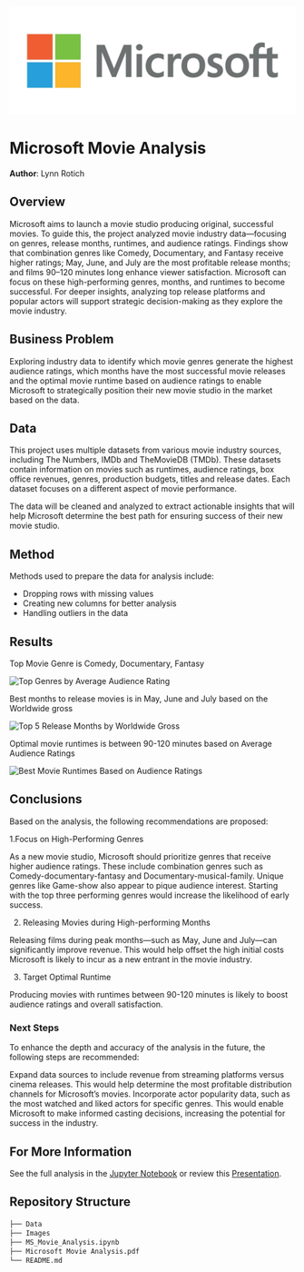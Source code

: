 ![microsoft_image](Images/Microsoft_Logo.jpg)

# Microsoft Movie Analysis

**Author**: Lynn Rotich

## Overview

Microsoft aims to launch a movie studio producing original, successful movies. To guide this, the project analyzed movie industry data—focusing on genres, release months, runtimes, and audience ratings. Findings show that combination genres like Comedy, Documentary, and Fantasy receive higher ratings; May, June, and July are the most profitable release months; and films 90–120 minutes long enhance viewer satisfaction. Microsoft can focus on these high-performing genres, months, and runtimes to become successful. For deeper insights, analyzing top release platforms and popular actors will support strategic decision-making as they explore the movie industry.

## Business Problem

Exploring industry data to identify which movie genres generate the highest audience ratings, which months have the most successful movie releases and the optimal movie runtime based on audience ratings to enable Microsoft to strategically position their new movie studio in the market based on the data.

## Data

This project uses multiple datasets from various movie industry sources, including The Numbers, IMDb and TheMovieDB (TMDb). These datasets contain information on movies such as runtimes, audience ratings, box office revenues, genres, production budgets, titles and release dates. Each dataset focuses on a different aspect of movie performance.

The data will be cleaned and analyzed to extract actionable insights that will help Microsoft determine the best path for ensuring success of their new movie studio.

## Method

Methods used to prepare the data for analysis include:
* Dropping rows with missing values
* Creating new columns for better analysis
* Handling outliers in the data

## Results

Top Movie Genre is Comedy, Documentary, Fantasy

<img width="984" height="584" alt="Top Genres by Average Audience Rating" src="https://github.com/user-attachments/assets/2bb8153a-b826-40d7-b685-bc9e5c629474" />



Best months to release movies is in May, June and July based on the Worldwide gross

<img width="784" height="484" alt="Top 5 Release Months by Worldwide Gross" src="https://github.com/user-attachments/assets/0c7fcae6-426a-47e4-b57a-e716f6c78274" />



Optimal movie runtimes is between 90-120 minutes based on Average Audience Ratings

<img width="984" height="584" alt="Best Movie Runtimes Based on Audience Ratings" src="https://github.com/user-attachments/assets/11aa0076-5619-44b7-a195-fb15a86d080a" />


## Conclusions

Based on the analysis, the following recommendations are proposed:

1.Focus on High-Performing Genres

As a new movie studio, Microsoft should prioritize genres that receive higher audience ratings. These include combination genres such as Comedy-documentary-fantasy and Documentary-musical-family. Unique genres like Game-show also appear to pique audience interest. Starting with the top three performing genres would increase the likelihood of early success.

2. Releasing Movies during High-performing Months

Releasing films during peak months—such as May, June and July—can significantly improve revenue. This would help offset the high initial costs Microsoft is likely to incur as a new entrant in the movie industry.

3. Target Optimal Runtime

Producing movies with runtimes between 90-120 minutes is likely to boost audience ratings and overall satisfaction.

### Next Steps

To enhance the depth and accuracy of the analysis in the future, the following steps are recommended:

Expand data sources to include revenue from streaming platforms versus cinema releases. This would help determine the most profitable distribution channels for Microsoft’s movies.
Incorporate actor popularity data, such as the most watched and liked actors for specific genres. This would enable Microsoft to make informed casting decisions, increasing the potential for success in the industry.


## For More Information

See the full analysis in the [Jupyter Notebook](MS_Movies_Analysis.ipynb) or review this [Presentation](./Microsoft_Movie_Analysis.pdf).


## Repository Structure

```
├── Data
├── Images
├── MS_Movie_Analysis.ipynb
├── Microsoft Movie Analysis.pdf
└── README.md
```




